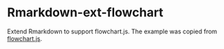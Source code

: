 # Rmarkdown-ext-flowchart

Extend Rmarkdown to support flowchart.js. The example was copied from [flowchart.js](http://flowchart.js.org).
